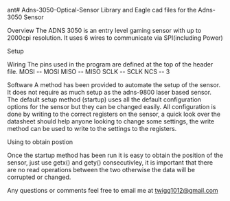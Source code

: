 ant# Adns-3050-Optical-Sensor
Library and Eagle cad files for the Adns-3050 Sensor

Overview
The ADNS 3050 is an entry level gaming sensor with up to 2000cpi resolution. It uses 6 wires to communicate via SPI(including Power)


Setup

Wiring
The pins used in the program are defined at the top of the header file.
MOSI -- MOSI
MISO -- MISO
SCLK -- SCLK
NCS -- 3 


Software
A method has been provided to automate the setup of the sensor. It does not require as much setup as the adns-9800 laser based sensor. The default setup method (startup) uses all the default configuration options for the sensor but they can be changed easily. All configuration is done by writing to the correct registers on the sensor, a quick look over the datasheet should help anyone looking to change some settings, the write method can be used to write to the settings to the registers.  







Using to obtain postion

Once the startup method has been run it is easy to obtain the position of the sensor, just use getx() and gety() consecutivley, it is important that there are no read operations between the two otherwise the data will be corrupted or changed.  



Any questions or comments feel free to email me at twigg1012@gmail.com
